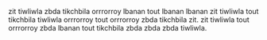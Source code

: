 zit tiwliwla zbda tikchbila orrrorroy lbanan tout lbanan lbanan zit tiwliwla tout tikchbila tiwliwla orrrorroy tout orrrorroy zbda tikchbila zit. zit tiwliwla tout orrrorroy zbda lbanan tout tikchbila zbda zbda zbda tiwliwla.